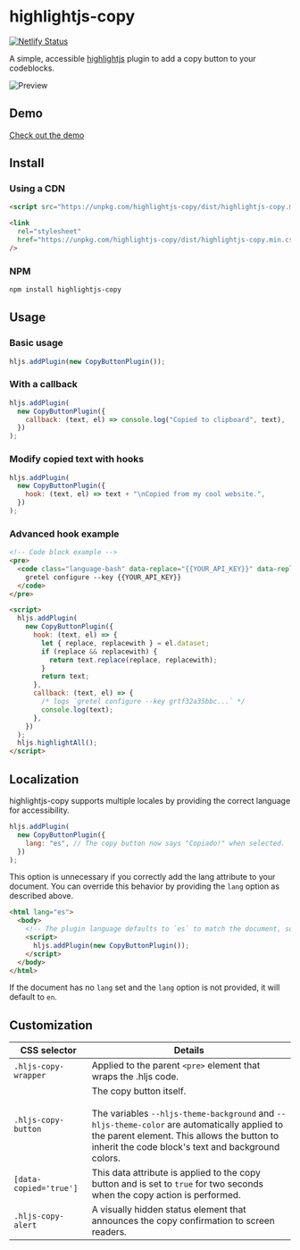 # highlightjs-copy

[![Netlify Status](https://api.netlify.com/api/v1/badges/6b2257bf-a914-4f05-8166-a678eaff9fe8/deploy-status)](https://app.netlify.com/sites/highlightjs-copy/deploys)

A simple, accessible [highlightjs](https://github.com/highlightjs/highlight.js) plugin to add a copy button to your codeblocks.

![Preview](https://repository-images.githubusercontent.com/376601151/45b9bc80-cc37-11eb-936c-c3a55741bf77)

## Demo

[Check out the demo](https://highlightjs-copy.netlify.app)

## Install

### Using a CDN

```html
<script src="https://unpkg.com/highlightjs-copy/dist/highlightjs-copy.min.js"></script>
```

```html
<link
  rel="stylesheet"
  href="https://unpkg.com/highlightjs-copy/dist/highlightjs-copy.min.css"
/>
```

### NPM

```bash
npm install highlightjs-copy
```

## Usage

### Basic usage

```javascript
hljs.addPlugin(new CopyButtonPlugin());
```

### With a callback

```javascript
hljs.addPlugin(
  new CopyButtonPlugin({
    callback: (text, el) => console.log("Copied to clipboard", text),
  })
);
```

### Modify copied text with hooks

```javascript
hljs.addPlugin(
  new CopyButtonPlugin({
    hook: (text, el) => text + "\nCopied from my cool website.",
  })
);
```

### Advanced hook example

```html
<!-- Code block example -->
<pre>
  <code class="language-bash" data-replace="{{YOUR_API_KEY}}" data-replaceWith="grtf32a35bbc...">
    gretel configure --key {{YOUR_API_KEY}}
  </code>
</pre>

<script>
  hljs.addPlugin(
    new CopyButtonPlugin({
      hook: (text, el) => {
        let { replace, replacewith } = el.dataset;
        if (replace && replacewith) {
          return text.replace(replace, replacewith);
        }
        return text;
      },
      callback: (text, el) => {
        /* logs `gretel configure --key grtf32a35bbc...` */
        console.log(text);
      },
    })
  );
  hljs.highlightAll();
</script>
```

## Localization

highlightjs-copy supports multiple locales by providing the correct language for accessibility.

```js
hljs.addPlugin(
  new CopyButtonPlugin({
    lang: "es", // The copy button now says "Copiado!" when selected.
  })
);
```

This option is unnecessary if you correctly add the lang attribute to your document. You can override this behavior by providing the `lang` option as described above.

```html
<html lang="es">
  <body>
    <!-- The plugin language defaults to `es` to match the document, so manually setting it is unnecessary. -->
    <script>
      hljs.addPlugin(new CopyButtonPlugin());
    </script>
  </body>
</html>
```

If the document has no `lang` set and the `lang` option is not provided, it will default to `en`.

## Customization

| CSS selector           | Details                                                                                                                                                                                                                             |
| ---------------------- | ----------------------------------------------------------------------------------------------------------------------------------------------------------------------------------------------------------------------------------- |
| `.hljs-copy-wrapper`   | Applied to the parent `<pre>` element that wraps the .hljs code.                                                                                                                                                                    |
| `.hljs-copy-button`    | The copy button itself.<br /><br />The variables `--hljs-theme-background` and `--hljs-theme-color` are automatically applied to the parent element. This allows the button to inherit the code block's text and background colors. |
| `[data-copied='true']` | This data attribute is applied to the copy button and is set to `true` for two seconds when the copy action is performed.                                                                                                           |
| `.hljs-copy-alert`     | A visually hidden status element that announces the copy confirmation to screen readers.                                                                                                                                            |
